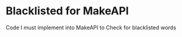 Blacklisted for MakeAPI
=======================

Code I must implement into MakeAPI to Check for blacklisted words